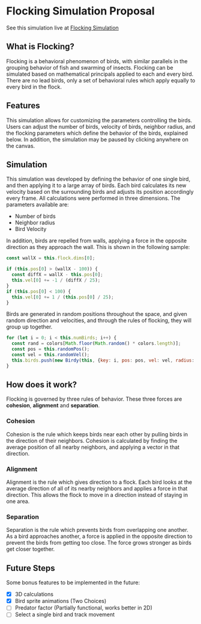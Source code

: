 # Flocking Simulation Proposal

See this simulation live at [Flocking Simulation](https://schan1031.github.io/Flocking-Simulation/)

## What is Flocking?

Flocking is a behavioral phenomenon of birds, with similar parallels in the grouping behavior of fish and swarming of insects. Flocking can be simulated based on mathematical principals applied to each and every bird. There are no lead birds, only a set of behavioral rules which apply equally to every bird in the flock.

## Features

This simulation allows for customizing the parameters controlling the birds. Users can adjust the number of birds, velocity of birds, neighbor radius, and the flocking parameters which define the behavior of the birds, explained below. In addition, the simulation may be paused by clicking anywhere on the canvas.

## Simulation

This simulation was developed by defining the behavior of one single bird, and then applying it to a large array of birds. Each bird calculates its new velocity based on the surrounding birds and adjusts its position accordingly every frame. All calculations were performed in three dimensions. The parameters available are:
- Number of birds
- Neighbor radius
- Bird Velocity

In addition, birds are repelled from walls, applying a force in the opposite direction as they approach the wall. This is shown in the following sample:

```javascript
const wallX = this.flock.dims[0];

if (this.pos[0] > (wallX - 100)) {
  const diffX = wallX - this.pos[0];
  this.vel[0] += -1 / (diffX / 25);
}
if (this.pos[0] < 100) {
  this.vel[0] += 1 / (this.pos[0] / 25);
}
```

Birds are generated in random positions throughout the space, and given random direction and velocities, and through the rules of flocking, they will group up together.

```javascript
for (let i = 0; i < this.numBirds; i++) {
  const rand = colors[Math.floor(Math.random() * colors.length)];
  const pos = this.randomPos();
  const vel = this.randomVel();
  this.birds.push(new Birdy(this, {key: i, pos: pos, vel: vel, radius: 4, color: rand}));
}
```


## How does it work?

Flocking is governed by three rules of behavior. These three forces are **cohesion**, **alignment** and **separation**.

### Cohesion

Cohesion is the rule which keeps birds near each other by pulling birds in the direction of their neighbors. Cohesion is calculated by finding the average position of all nearby neighbors, and applying a vector in that direction.

### Alignment

Alignment is the rule which gives direction to a flock. Each bird looks at the average direction of all of its nearby neighbors and applies a force in that direction. This allows the flock to move in a direction instead of staying in one area.

### Separation

Separation is the rule which prevents birds from overlapping one another. As a bird approaches another, a force is applied in the opposite direction to prevent the birds from getting too close. The force grows stronger as birds get closer together.

## Future Steps

Some bonus features to be implemented in the future:
- [x] 3D calculations
- [x] Bird sprite animations (Two Choices)
- [ ] Predator factor (Partially functional, works better in 2D)
- [ ] Select a single bird and track movement

